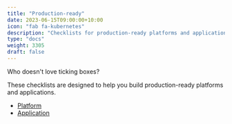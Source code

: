 ```yaml
---
title: "Production-ready"
date: 2023-06-15T09:00:00+10:00
icon: "fab fa-kubernetes"
description: "Checklists for production-ready platforms and applications."
type: "docs"
weight: 3305
draft: false
---
```


Who doesn't love ticking boxes?

These checklists are designed to help you build production-ready platforms and applications.

- [Platform](./platform)
- [Application](./application)
